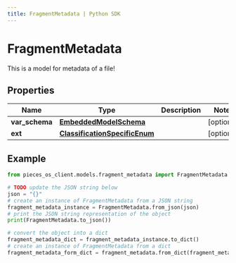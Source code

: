 ```yaml
---
title: FragmentMetadata | Python SDK
---
```


# FragmentMetadata

This is a model for metadata of a file!

## Properties

Name | Type | Description | Notes
------------ | ------------- | ------------- | -------------
**var_schema** | [**EmbeddedModelSchema**](EmbeddedModelSchema) |  | [optional] 
**ext** | [**ClassificationSpecificEnum**](ClassificationSpecificEnum) |  | [optional] 

## Example

```python
from pieces_os_client.models.fragment_metadata import FragmentMetadata

# TODO update the JSON string below
json = "{}"
# create an instance of FragmentMetadata from a JSON string
fragment_metadata_instance = FragmentMetadata.from_json(json)
# print the JSON string representation of the object
print(FragmentMetadata.to_json())

# convert the object into a dict
fragment_metadata_dict = fragment_metadata_instance.to_dict()
# create an instance of FragmentMetadata from a dict
fragment_metadata_form_dict = fragment_metadata.from_dict(fragment_metadata_dict)
```


